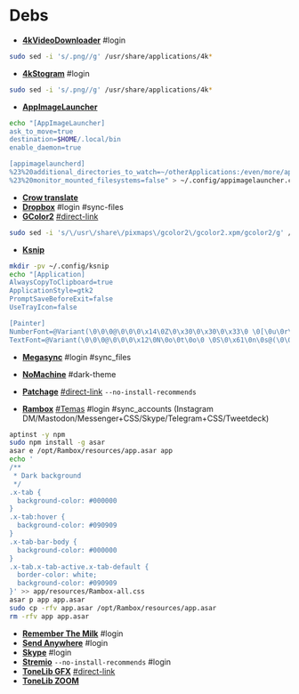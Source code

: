 # Debs
 - [**4kVideoDownloader**](https://www.4kdownload.com/pt-br/products/product-videodownloader) #login
```bash
sudo sed -i 's/.png//g' /usr/share/applications/4k*
```
 - [**4kStogram**](https://www.4kdownload.com/pt-br/products/product-stogram) #login
```bash
sudo sed -i 's/.png//g' /usr/share/applications/4k*
```
 - [**AppImageLauncher**](https://github.com/TheAssassin/AppImageLauncher/releases)
```bash
echo "[AppImageLauncher]
ask_to_move=true
destination=$HOME/.local/bin
enable_daemon=true

[appimagelauncherd]
%23%20additional_directories_to_watch=~/otherApplications:/even/more/applications
%23%20monitor_mounted_filesystems=false" > ~/.config/appimagelauncher.cfg
```
 - [**Crow translate**](https://github.com/crow-translate/crow-translate/releases)
 - [**Dropbox**](https://www.dropbox.com/install) #login #sync-files
 - [**GColor2**](https://packages.ubuntu.com/xenial/amd64/gcolor2/download) [#direct-link](http://mirrors.kernel.org/ubuntu/pool/universe/g/gcolor2/gcolor2_0.4-2.1ubuntu1_amd64.deb)
 ```bash
 sudo sed -i 's/\/usr\/share\/pixmaps\/gcolor2\/gcolor2.xpm/gcolor2/g' /usr/share/applications/gcolor2.desktop
 ```
 - [**Ksnip**](https://github.com/ksnip/ksnip/releases)
```bash
mkdir -pv ~/.config/ksnip
echo "[Application]
AlwaysCopyToClipboard=true
ApplicationStyle=gtk2
PromptSaveBeforeExit=false
UseTrayIcon=false

[Painter]
NumberFont=@Variant(\0\0\0@\0\0\0\x14\0Z\0\x30\0\x30\0\x33\0 \0[\0u\0r\0w\0]@>\0\0\0\0\0\0\xff\xff\xff\xff\x5\x1\0K\x10)
TextFont=@Variant(\0\0\0@\0\0\0\x12\0N\0o\0t\0o\0 \0S\0\x61\0n\0s@(\0\0\0\0\0\0\xff\xff\xff\xff\x5\x1\0\x32\x10)" > ~/.config/ksnip/ksnip.conf
```
 - [**Megasync**](https://mega.nz/sync) #login #sync_files
 - [**NoMachine**](https://www.nomachine.com/download/linux&id=1) #dark-theme
 - [**Patchage**](https://packages.ubuntu.com/eoan/amd64/patchage/download) [#direct-link](http://mirrors.kernel.org/ubuntu/pool/universe/p/patchage/patchage_1.0.0~dfsg0-0.2_amd64.deb) `--no-install-recommends`
 
 - [**Rambox**](https://github.com/ramboxapp/community-edition/releases) [#Temas](http://my.opendesktop.org/s/9Nq2Z9LffAwQCXm) #login #sync_accounts (Instagram DM/Mastodon/Messenger+CSS/Skype/Telegram+CSS/Tweetdeck)
```bash
aptinst -y npm
sudo npm install -g asar
asar e /opt/Rambox/resources/app.asar app
echo '
/**
 * Dark background
 */
.x-tab {
  background-color: #000000
}
.x-tab:hover {
  background-color: #090909
}
.x-tab-bar-body {
  background-color: #000000
}
.x-tab.x-tab-active.x-tab-default {
  border-color: white;
  background-color: #090909
}' >> app/resources/Rambox-all.css
asar p app app.asar
sudo cp -rfv app.asar /opt/Rambox/resources/app.asar
rm -rfv app app.asar
```
 - [**Remember The Milk**](https://www.rememberthemilk.com/services/linux/) #login
 - [**Send Anywhere**](https://send-anywhere.com/file-transfer) #login
 - [**Skype**](https://www.skype.com/pt-br/get-skype/) #login
 - [**Stremio**](https://www.stremio.com/downloads) `--no-install-recommends` #login
 - [**ToneLib GFX**](http://www.vst4free.com/free_vst.php?plugin=ToneLib-GFX&id=3003) [#direct-link](http://www.vst4free.com/get_plug.php?linux=ToneLib-GFX-amd64.deb)
 - [**ToneLib ZOOM**](https://www.tonelib.net/download/)